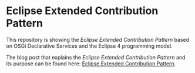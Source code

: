 # Eclipse Extended Contribution Pattern
This repository is showing the *Eclipse Extended Contribution Pattern* based on OSGi Declarative Services and the Eclipse 4 programming model.

The blog post that explains the *Eclipse Extended Contribution Pattern* and its purpose can be found here:
[Eclipse Extended Contribution Pattern](http://blog.vogella.com/2021/11/16/eclipse-extended-contribution-pattern/).
